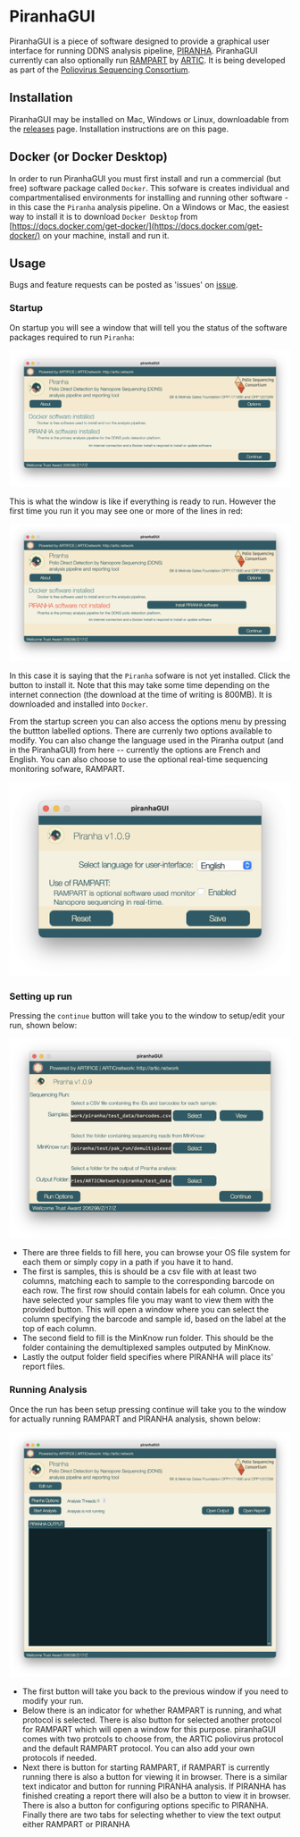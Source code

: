 # PiranhaGUI

PiranhaGUI is a piece of software designed to provide a graphical user interface for running DDNS analysis pipeline, [PIRANHA](https://github.com/polio-nanopore/piranha). PiranhaGUI currently can also optionally run [RAMPART](https://github.com/artic-network/rampart) by [ARTIC](https://artic.network/). It is being developed as part of the [Poliovirus Sequencing Consortium](http://polionanopore.org). 

## Installation
PiranhaGUI may be installed on Mac, Windows or Linux, downloadable from the [releases](https://github.com/polio-nanopore/piranhaGUI/releases) page.
Installation instructions are on this page.

## Docker (or Docker Desktop)
In order to run PiranhaGUI you must first install and run a commercial (but free) software package called `Docker`. This sofware is creates individual and compartmentalised environments for installing and running other software - in this case the `Piranha` analysis pipeline. On a Windows or Mac, the easiest way to install it is to download `Docker Desktop` from [https://docs.docker.com/get-docker/](https://docs.docker.com/get-docker/) on your machine, install and run it. 

## Usage
Bugs and feature requests can be posted as 'issues' on [issue](https://github.com/polio-nanopore/piranhaGUI/issues).


### Startup
On startup you will see a window that will tell you the status of the software packages required to run `Piranha`:

<img src="./docs/startup_window.png">

This is what the window is like if everything is ready to run. However the first time you run it you may see one or more of the lines in red:

<img src="./docs/startup_window_not_installed.png">

In this case it is saying that the `Piranha` sofware is not yet installed. Click the button to install it. Note that this may take some time depending on the internet connection (the download at the time of writing is 800MB). It is downloaded and installed into `Docker`.

From the startup screen you can also access the options menu by pressing the buttton labelled options. There are currenly two options available to modify. You can also change the language used in the Piranha output (and in the PiranhaGUI) from here -- currently the options are French and English. You can also choose to use the optional real-time sequencing monitoring sofware, RAMPART.  

<img src="./docs/options_window.png">

### Setting up run
Pressing the `continue` button will take you to the window to setup/edit your run, shown below:

<img src="./docs/run_window.png">

- There are three fields to fill here, you can browse your OS file system for each them or simply copy in a path if you have it to hand. 
- The first is samples, this is should be a csv file with at least two columns, matching each to sample to the corresponding barcode on each row. The first row should contain labels for eah column. Once you have selected your samples file you may want to view them with the provided button. This will open a window where you can select the column specifying the barcode and sample id, based on the label at the top of each column. 
- The second field to fill is the MinKnow run folder. This should be the folder containing the demultiplexed samples outputed by MinKnow. 
- Lastly the output folder field specifies where PIRANHA will place its' report files.

### Running Analysis
Once the run has been setup pressing continue will take you to the window for actually running RAMPART and PIRANHA analysis, shown below:

<img src="./docs/analysis_window.png">

- The first button will take you back to the previous window if you need to modify your run. 
- Below there is an indicator for whether RAMPART is running, and what protocol is selected. There is also button for selected another protocol for RAMPART which will open a window for this purpose. piranhaGUI comes with two protcols to choose from, the ARTIC poliovirus protocol and the default RAMPART protocol. You can also add your own protocols if needed. 
- Next there is button for starting RAMPART, if RAMPART is currently running there is also a button for viewing it in browser. There is a similar text indicator and button for running PIRANHA analysis. If PIRANHA has finished creating a report there will also be a button to view it in browser. There is also a button for configuring options specific to PIRANHA. Finally there are two tabs for selecting whether to view the text output either RAMPART or PIRANHA
